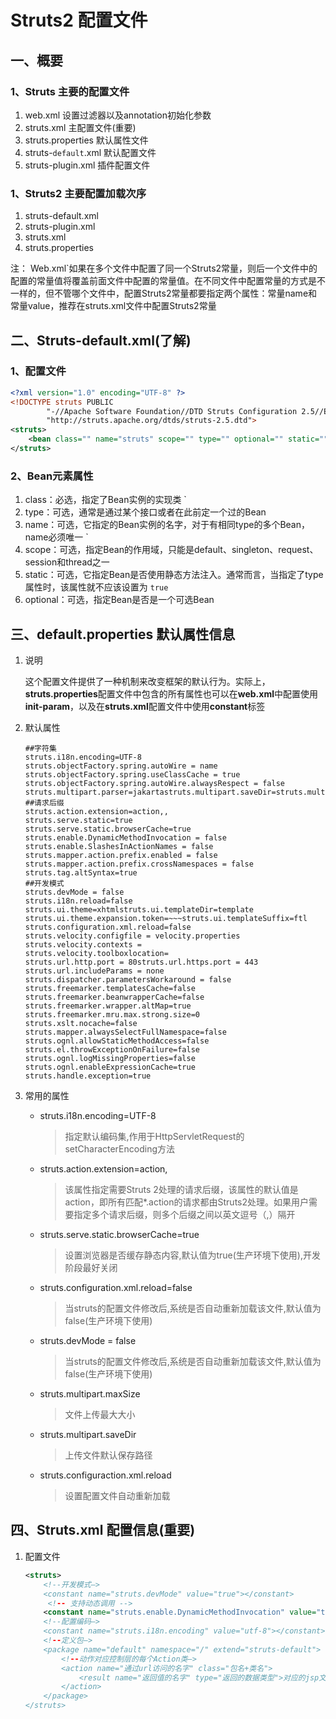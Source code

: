 # Struts2 配置文件

## 一、概要

### 1、Struts 主要的配置文件

1. web.xml 设置过滤器以及annotation初始化参数 
2. struts.xml 主配置文件(重要)
3. struts.properties 默认属性文件 
4. struts-``default``.xml 默认配置文件 
5. struts-plugin.xml 插件配置文件

### 1、Struts2 主要配置加载次序

1. struts-default.xml
2. struts-plugin.xml
3. struts.xml
4. struts.properties

注： Web.xml`如果在多个文件中配置了同一个Struts2常量，则后一个文件中的配置的常量值将覆盖前面文件中配置的常量值。在不同文件中配置常量的方式是不一样的，但不管哪个文件中，配置Struts2常量都要指定两个属性：常量name和常量value，推荐在struts.xml文件中配置Struts2常量

## 二、Struts-default.xml(了解)

### 1、配置文件

```xml
<?xml version="1.0" encoding="UTF-8" ?>
<!DOCTYPE struts PUBLIC
        "-//Apache Software Foundation//DTD Struts Configuration 2.5//EN"
        "http://struts.apache.org/dtds/struts-2.5.dtd">
<struts>
    <bean class="" name="struts" scope="" type="" optional="" static=""/>
</struts>	
```

### 2、Bean元素属性

1. class：必选，指定了Bean实例的实现类 `
2. type：可选，通常是通过某个接口或者在此前定一个过的Bean 
3. name：可选，它指定的Bean实例的名字，对于有相同type的多个Bean，name必须唯一 `
4. scope：可选，指定Bean的作用域，只能是default、singleton、request、session和thread之一 
5. static：可选，它指定Bean是否使用静态方法注入。通常而言，当指定了type属性时，该属性就不应该设置为 `true`
6. optional：可选，指定Bean是否是一个可选Bean

## 三、default.properties 默认属性信息

1. 说明

   这个配置文件提供了一种机制来改变框架的默认行为。实际上，**struts.properties**配置文件中包含的所有属性也可以在**web.xml**中配置使用**init-param**，以及在**struts.xml**配置文件中使用**constant**标签

2. 默认属性

   ```properties
   ##字符集 
   struts.i18n.encoding=UTF-8 
   struts.objectFactory.spring.autoWire = name 
   struts.objectFactory.spring.useClassCache = true
   struts.objectFactory.spring.autoWire.alwaysRespect = false
   struts.multipart.parser=jakartastruts.multipart.saveDir=struts.multipart.maxSize=2097152 
   ##请求后缀 
   struts.action.extension=action,, 
   struts.serve.static=true
   struts.serve.static.browserCache=true
   struts.enable.DynamicMethodInvocation = false
   struts.enable.SlashesInActionNames = false
   struts.mapper.action.prefix.enabled = false
   struts.mapper.action.prefix.crossNamespaces = false
   struts.tag.altSyntax=true
   ##开发模式 
   struts.devMode = false
   struts.i18n.reload=false
   struts.ui.theme=xhtmlstruts.ui.templateDir=template 
   struts.ui.theme.expansion.token=~~~struts.ui.templateSuffix=ftl 
   struts.configuration.xml.reload=false
   struts.velocity.configfile = velocity.properties 
   struts.velocity.contexts = 
   struts.velocity.toolboxlocation= 
   struts.url.http.port = 80struts.url.https.port = 443 
   struts.url.includeParams = none 
   struts.dispatcher.parametersWorkaround = false
   struts.freemarker.templatesCache=false
   struts.freemarker.beanwrapperCache=false
   struts.freemarker.wrapper.altMap=true
   struts.freemarker.mru.max.strong.size=0 
   struts.xslt.nocache=false
   struts.mapper.alwaysSelectFullNamespace=false
   struts.ognl.allowStaticMethodAccess=false
   struts.el.throwExceptionOnFailure=false
   struts.ognl.logMissingProperties=false
   struts.ognl.enableExpressionCache=true
   struts.handle.exception=true
   ```

3. 常用的属性

   - struts.i18n.encoding=UTF-8            

     > 指定默认编码集,作用于HttpServletRequest的setCharacterEncoding方法 

   - struts.action.extension=action,

     > 该属性指定需要Struts 2处理的请求后缀，该属性的默认值是action，即所有匹配*.action的请求都由Struts2处理。如果用户需要指定多个请求后缀，则多个后缀之间以英文逗号（,）隔开

   - struts.serve.static.browserCache=true 

     > 设置浏览器是否缓存静态内容,默认值为true(生产环境下使用),开发阶段最好关闭 

   - struts.configuration.xml.reload=false  

     > 当struts的配置文件修改后,系统是否自动重新加载该文件,默认值为false(生产环境下使用)

   - struts.devMode = false   

     > 当struts的配置文件修改后,系统是否自动重新加载该文件,默认值为false(生产环境下使用) 	

   - struts.multipart.maxSize

     > 文件上传最大大小

   - struts.multipart.saveDir 

     > 上传文件默认保存路径

   - struts.configuraction.xml.reload

     > 设置配置文件自动重新加载

## 四、Struts.xml 配置信息(重要)

1. 配置文件

   ```xml
   <struts> 
       <!--开发模式—> 
       <constant name="struts.devMode" value="true"></constant> 
      	<!-- 支持动态调用 -->
       <constant name="struts.enable.DynamicMethodInvocation" value="true"/>
       <!--配置编码—> 
       <constant name="struts.i18n.encoding" value="utf-8"></constant> 
       <!--定义包—> 
       <package name="default" namespace="/" extend="struts-default"> 
           <!--动作对应控制层的每个Action类—> 
           <action name="通过url访问的名字" class="包名+类名"> 
               <result name="返回值的名字" type="返回的数据类型">对应的jsp文件</result> 
           </action> 
       </package> 
   </struts>
   ```

